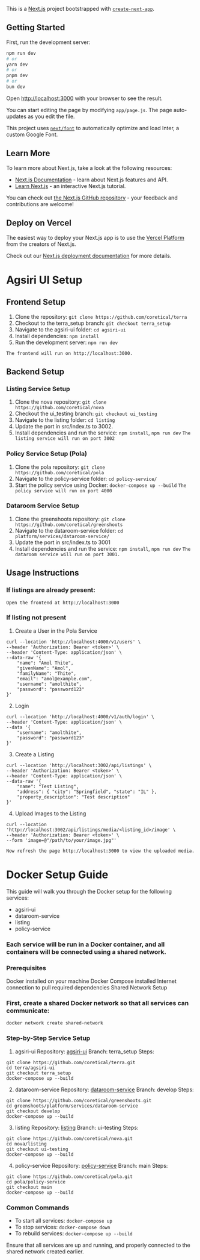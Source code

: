 This is a [Next.js](https://nextjs.org/) project bootstrapped with [`create-next-app`](https://github.com/vercel/next.js/tree/canary/packages/create-next-app).

## Getting Started

First, run the development server:

```bash
npm run dev
# or
yarn dev
# or
pnpm dev
# or
bun dev
```

Open [http://localhost:3000](http://localhost:3000) with your browser to see the result.

You can start editing the page by modifying `app/page.js`. The page auto-updates as you edit the file.

This project uses [`next/font`](https://nextjs.org/docs/basic-features/font-optimization) to automatically optimize and load Inter, a custom Google Font.

## Learn More

To learn more about Next.js, take a look at the following resources:

- [Next.js Documentation](https://nextjs.org/docs) - learn about Next.js features and API.
- [Learn Next.js](https://nextjs.org/learn) - an interactive Next.js tutorial.

You can check out [the Next.js GitHub repository](https://github.com/vercel/next.js/) - your feedback and contributions are welcome!

## Deploy on Vercel

The easiest way to deploy your Next.js app is to use the [Vercel Platform](https://vercel.com/new?utm_medium=default-template&filter=next.js&utm_source=create-next-app&utm_campaign=create-next-app-readme) from the creators of Next.js.

Check out our [Next.js deployment documentation](https://nextjs.org/docs/deployment) for more details.


# Agsiri UI Setup

## Frontend Setup

1. Clone the repository: `git clone https://github.com/coretical/terra`
2. Checkout to the terra_setup branch: `git checkout terra_setup`
3. Navigate to the agsiri-ui folder: `cd agsiri-ui`
4. Install dependencies: `npm install`
5. Run the development server: `npm run dev`

`The frontend will run on http://localhost:3000.`

## Backend Setup

### Listing Service Setup
1. Clone the nova repository: `git clone https://github.com/coretical/nova`
2. Checkout the ui_testing branch: `git checkout ui_testing`
3. Navigate to the listing folder: `cd listing`
4. Update the port in src/index.ts to 3002.
5. Install dependencies and run the service: `npm install`, `npm run dev`
`The listing service will run on port 3002`

### Policy Service Setup (Pola)
1. Clone the pola repository: `git clone https://github.com/coretical/pola`
2. Navigate to the policy-service folder: `cd policy-service/`
3. Start the policy service using Docker: `docker-compose up --build`
`The policy service will run on port 4000`

### Dataroom Service Setup
1. Clone the greenshoots repository: `git clone https://github.com/coretical/greenshoots`
2. Navigate to the dataroom-service folder: `cd platform/services/dataroom-service/`
3. Update the port in src/index.ts to 3001
4. Install dependencies and run the service: `npm install`, `npm run dev`
`The dataroom service will run on port 3001.`

## Usage Instructions

### If listings are already present:
`Open the frontend at http://localhost:3000`

### If listing not present
1. Create a User in the Pola Service
```
curl --location 'http://localhost:4000/v1/users' \
--header 'Authorization: Bearer <token>' \
--header 'Content-Type: application/json' \
--data-raw '{
    "name": "Amol Thite",
    "givenName": "Amol",
    "familyName": "Thite",
    "email": "amol@example.com",
    "username": "amolthite",
    "password": "password123"
}'
```

2. Login
```
curl --location 'http://localhost:4000/v1/auth/login' \
--header 'Content-Type: application/json' \
--data '{
    "username": "amolthite",
    "password": "password123"
}'
```

3. Create a Listing
```
curl --location 'http://localhost:3002/api/listings' \
--header 'Authorization: Bearer <token>' \
--header 'Content-Type: application/json' \
--data-raw '{
    "name": "Test Listing",
    "address": { "city": "Springfield", "state": "IL" },
    "property_description": "Test description"
}'
```

4. Upload Images to the Listing
```
curl --location 'http://localhost:3002/api/listings/media/<listing_id>/image' \
--header 'Authorization: Bearer <token>' \
--form 'image=@"/path/to/your/image.jpg"'
```

`Now refresh the page http://localhost:3000 to view the uploaded media.`


# Docker Setup Guide
This guide will walk you through the Docker setup for the following services:

- agsiri-ui
- dataroom-service
- listing
- policy-service

### Each service will be run in a Docker container, and all containers will be connected using a shared network.

### Prerequisites
Docker installed on your machine
Docker Compose installed
Internet connection to pull required dependencies
Shared Network Setup

### First, create a shared Docker network so that all services can communicate:
`docker network create shared-network`

### Step-by-Step Service Setup
1. agsiri-ui
Repository: [agsiri-ui](https://github.com/coretical/terra/tree/terra_setup/agsiri-ui)
Branch: terra_setup
Steps:
```
git clone https://github.com/coretical/terra.git
cd terra/agsiri-ui
git checkout terra_setup
docker-compose up --build
```

2. dataroom-service
Repository: [dataroom-service](https://github.com/coretical/greenshoots/tree/develop/platform/services/dataroom-service)
Branch: develop
Steps:
```
git clone https://github.com/coretical/greenshoots.git
cd greenshoots/platform/services/dataroom-service
git checkout develop
docker-compose up --build
```

3. listing
Repository: [listing](https://github.com/coretical/nova/tree/ui-testing/listing)
Branch: ui-testing
Steps:
```
git clone https://github.com/coretical/nova.git
cd nova/listing
git checkout ui-testing
docker-compose up --build
```

4. policy-service
Repository: [policy-service](https://github.com/coretical/pola/tree/main/policy-service)
Branch: main
Steps:
```
git clone https://github.com/coretical/pola.git
cd pola/policy-service
git checkout main
docker-compose up --build
```

### Common Commands
- To start all services: `docker-compose up`
- To stop services: `docker-compose down`
- To rebuild services: `docker-compose up --build`

Ensure that all services are up and running, and properly connected to the shared network created earlier.
